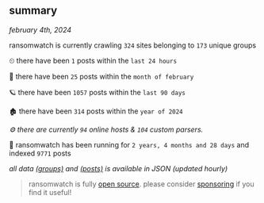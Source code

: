 
## summary
_february 4th, 2024_

ransomwatch is currently crawling `324` sites belonging to `173` unique groups

⏲ there have been `1` posts within the `last 24 hours`

🦈 there have been `25` posts within the `month of february`

🪐 there have been `1057` posts within the `last 90 days`

🏚 there have been `314` posts within the `year of 2024`

_⚙️ there are currently `94` online hosts & `104` custom parsers._

🦕 ransomwatch has been running for `2 years, 4 months and 28 days` and indexed `9771` posts

_all data  [(groups)](http://ransomwhat.telemetry.ltd/groups) and [(posts)](http://ransomwhat.telemetry.ltd/posts) is available in JSON (updated hourly)_

> ransomwatch is fully [open source](https://github.com/joshhighet/ransomwatch#ransomwatch--). please consider [sponsoring](https://github.com/sponsors/joshhighet) if you find it useful!
